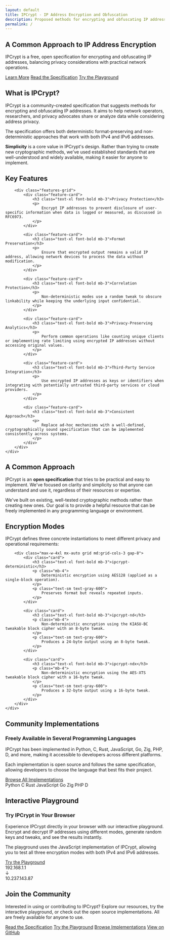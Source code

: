 ```yaml
---
layout: default
title: IPCrypt - IP Address Encryption and Obfuscation
description: Proposed methods for encrypting and obfuscating IP addresses, providing both deterministic format-preserving and non-deterministic constructions, with implementations in Python, C, Rust, JavaScript, Go, Zig, PHP, and D.
permalink: /
---
```


<section class="hero">
    <div class="container mx-auto px-4 py-12 text-center">
        <h1 class="text-4xl md:text-5xl font-bold mb-6">A Common Approach to IP Address Encryption</h1>
        <p class="text-xl max-w-3xl mx-auto mb-8">
            IPCrypt is a free, open specification for encrypting and obfuscating IP addresses, balancing privacy considerations with practical network operations.
        </p>
        <div class="flex flex-wrap justify-center gap-4">
            <a href="{{ site.baseurl }}/about/" class="btn btn-primary">Learn More</a>
            <a href="https://jedisct1.github.io/draft-denis-ipcrypt/draft-denis-ipcrypt.html" class="btn btn-secondary" target="_blank" rel="noopener">Read the Specification</a>
            <a href="{{ site.baseurl }}/playground/" class="btn btn-accent">Try the Playground</a>
        </div>
    </div>
</section>

<section class="py-12 bg-white">
    <div class="container mx-auto px-4">
        <div class="max-w-3xl mx-auto">
            <h2 class="text-3xl font-bold mb-6 text-center">What is IPCrypt?</h2>
            <p class="text-lg mb-6">
                IPCrypt is a community-created specification that suggests methods for encrypting and obfuscating IP addresses. It aims to help network operators, researchers, and privacy advocates share or analyze data while considering address privacy.
            </p>
            <p class="text-lg mb-6">
                The specification offers both deterministic format-preserving and non-deterministic approaches that work with both IPv4 and IPv6 addresses.
            </p>
            <p class="text-lg mb-6">
                <strong>Simplicity</strong> is a core value in IPCrypt's design. Rather than trying to create new cryptographic methods, we've used established standards that are well-understood and widely available, making it easier for anyone to implement.
            </p>
        </div>
    </div>
</section>

<section class="py-12 bg-gray-50">
    <div class="container mx-auto px-4">
        <h2 class="text-3xl font-bold mb-12 text-center">Key Features</h2>
        
        <div class="features-grid">
            <div class="feature-card">
                <h3 class="text-xl font-bold mb-3">Privacy Protection</h3>
                <p>
                    Encrypt IP addresses to prevent disclosure of user-specific information when data is logged or measured, as discussed in RFC6973.
                </p>
            </div>
            
            <div class="feature-card">
                <h3 class="text-xl font-bold mb-3">Format Preservation</h3>
                <p>
                    Ensure that encrypted output remains a valid IP address, allowing network devices to process the data without modification.
                </p>
            </div>
            
            <div class="feature-card">
                <h3 class="text-xl font-bold mb-3">Correlation Protection</h3>
                <p>
                    Non-deterministic modes use a random tweak to obscure linkability while keeping the underlying input confidential.
                </p>
            </div>
            
            <div class="feature-card">
                <h3 class="text-xl font-bold mb-3">Privacy-Preserving Analytics</h3>
                <p>
                    Perform common operations like counting unique clients or implementing rate limiting using encrypted IP addresses without accessing original values.
                </p>
            </div>
            
            <div class="feature-card">
                <h3 class="text-xl font-bold mb-3">Third-Party Service Integration</h3>
                <p>
                    Use encrypted IP addresses as keys or identifiers when integrating with potentially untrusted third-party services or cloud providers.
                </p>
            </div>
            
            <div class="feature-card">
                <h3 class="text-xl font-bold mb-3">Consistent Approach</h3>
                <p>
                    Replace ad-hoc mechanisms with a well-defined, cryptographically sound specification that can be implemented consistently across systems.
                </p>
            </div>
        </div>
    </div>
</section>

<section class="py-12 bg-white">
    <div class="container mx-auto px-4">
        <h2 class="text-3xl font-bold mb-6 text-center">A Common Approach</h2>
        <div class="max-w-3xl mx-auto">
            <p class="text-lg mb-6">
                IPCrypt is an <strong>open specification</strong> that tries to be practical and easy to implement. We've focused on clarity and simplicity so that anyone can understand and use it, regardless of their resources or expertise.
            </p>
            <p class="text-lg mb-6">
                We've built on existing, well-tested cryptographic methods rather than creating new ones. Our goal is to provide a helpful resource that can be freely implemented in any programming language or environment.
            </p>
        </div>
    </div>
</section>

<section class="py-12 bg-gray-50">
    <div class="container mx-auto px-4">
        <h2 class="text-3xl font-bold mb-6 text-center">Encryption Modes</h2>
        <p class="text-lg text-center max-w-3xl mx-auto mb-12">
            IPCrypt defines three concrete instantiations to meet different privacy and operational requirements:
        </p>
        
        <div class="max-w-4xl mx-auto grid md:grid-cols-3 gap-8">
            <div class="card">
                <h3 class="text-xl font-bold mb-3">ipcrypt-deterministic</h3>
                <p class="mb-4">
                    Deterministic encryption using AES128 (applied as a single-block operation).
                </p>
                <p class="text-sm text-gray-600">
                    Preserves format but reveals repeated inputs.
                </p>
            </div>
            
            <div class="card">
                <h3 class="text-xl font-bold mb-3">ipcrypt-nd</h3>
                <p class="mb-4">
                    Non-deterministic encryption using the KIASU-BC tweakable block cipher with an 8-byte tweak.
                </p>
                <p class="text-sm text-gray-600">
                    Produces a 24-byte output using an 8-byte tweak.
                </p>
            </div>
            
            <div class="card">
                <h3 class="text-xl font-bold mb-3">ipcrypt-ndx</h3>
                <p class="mb-4">
                    Non-deterministic encryption using the AES-XTS tweakable block cipher with a 16-byte tweak.
                </p>
                <p class="text-sm text-gray-600">
                    Produces a 32-byte output using a 16-byte tweak.
                </p>
            </div>
        </div>
    </div>
</section>

<section class="py-12 bg-gray-50">
    <div class="container mx-auto px-4">
        <h2 class="text-3xl font-bold mb-6 text-center">Community Implementations</h2>
        <div class="max-w-4xl mx-auto">
            <div class="card">
                <div class="flex flex-col md:flex-row items-center">
                    <div class="md:w-2/3 mb-6 md:mb-0 md:pr-8">
                        <h3 class="text-xl font-bold mb-3">Freely Available in Several Programming Languages</h3>
                        <p class="mb-4">
                            IPCrypt has been implemented in Python, C, Rust, JavaScript, Go, Zig, PHP, D, and more, making it accessible to developers across different platforms.
                        </p>
                        <p class="mb-6">
                            Each implementation is open source and follows the same specification, allowing developers to choose the language that best fits their project.
                        </p>
                        <a href="{{ site.baseurl }}/implementations/" class="btn btn-primary">Browse All Implementations</a>
                    </div>
                    <div class="md:w-1/3">
                        <div class="language-badges-container">
                            <span class="language-badge">Python</span>
                            <span class="language-badge">C</span>
                            <span class="language-badge">Rust</span>
                            <span class="language-badge">JavaScript</span>
                            <span class="language-badge">Go</span>
                            <span class="language-badge">Zig</span>
                            <span class="language-badge">PHP</span>
                            <span class="language-badge">D</span>
                        </div>
                    </div>
                </div>
            </div>
        </div>
    </div>
</section>

<section class="py-12 bg-white">
    <div class="container mx-auto px-4">
        <h2 class="text-3xl font-bold mb-6 text-center">Interactive Playground</h2>
        <div class="max-w-4xl mx-auto">
            <div class="card">
                <div class="flex flex-col md:flex-row items-center">
                    <div class="md:w-2/3 mb-6 md:mb-0 md:pr-8">
                        <h3 class="text-xl font-bold mb-3">Try IPCrypt in Your Browser</h3>
                        <p class="mb-4">
                            Experience IPCrypt directly in your browser with our interactive playground. Encrypt and decrypt IP addresses using different modes, generate random keys and tweaks, and see the results instantly.
                        </p>
                        <p class="mb-6">
                            The playground uses the JavaScript implementation of IPCrypt, allowing you to test all three encryption modes with both IPv4 and IPv6 addresses.
                        </p>
                        <a href="{{ site.baseurl }}/playground/" class="btn btn-primary">Try the Playground</a>
                    </div>
                    <div class="md:w-1/3">
                        <div class="bg-gray-100 p-4 rounded-lg text-center">
                            <div class="font-mono text-sm mb-2">192.168.1.1</div>
                            <div class="text-2xl mb-2">↓</div>
                            <div class="font-mono text-sm">10.237.143.87</div>
                        </div>
                    </div>
                </div>
            </div>
        </div>
    </div>
</section>

<section class="py-12 bg-gray-50">
    <div class="container mx-auto px-4 text-center">
        <h2 class="text-3xl font-bold mb-6">Join the Community</h2>
        <p class="text-lg max-w-3xl mx-auto mb-8">
            Interested in using or contributing to IPCrypt? Explore our resources, try the interactive playground, or check out the open source implementations. All are freely available for anyone to use.
        </p>
        <div class="flex flex-wrap justify-center gap-4">
            <a href="https://jedisct1.github.io/draft-denis-ipcrypt/draft-denis-ipcrypt.html" class="btn btn-secondary" target="_blank" rel="noopener">Read the Specification</a>
            <a href="{{ site.baseurl }}/playground/" class="btn btn-primary">Try the Playground</a>
            <a href="{{ site.baseurl }}/implementations/" class="btn btn-secondary">Browse Implementations</a>
            <a href="{{ site.github_repo }}" class="btn btn-primary" target="_blank" rel="noopener">View on GitHub</a>
        </div>
    </div>
</section>